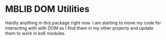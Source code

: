 # MBLIB DOM Utilities

Hardly anything in this package right now. I am starting to move my code for interacting with with DOM as I find them in my other projects and update them to work in es6 modules.